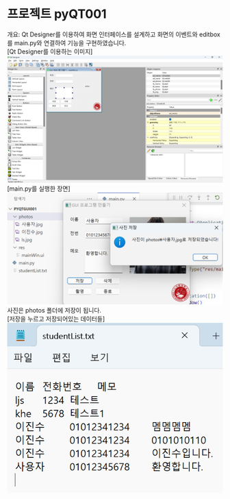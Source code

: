 # 프로젝트 pyQT001 
개요: Qt Designer를 이용하여 화면 인터페이스를 설계하고 화면의 이벤트와 editbox를 main.py와 연결하여 기능을 구현하였습니다.    
[Qt Designer를 이용하는 이미지]
![Qt Designer를 이용하는 이미지](https://github.com/jjkkhh123/pyQT001/blob/main/images/createWindow.png)    
[main.py를 실행한 장면]
![main.py를 실행한 장면](https://github.com/jjkkhh123/pyQT001/blob/main/images/use_scene.png)    
사진은 photos 폴더에 저장이 됩니다.    
[저장을 누르고 저장되어있는 데이터들]    
![저장을 누르고 저장되어있는 데이터들](https://github.com/jjkkhh123/pyQT001/blob/main/images/studentList.png)
